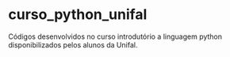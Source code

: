 # curso_python_unifal
Códigos desenvolvidos no curso introdutório a linguagem python disponibilizados pelos alunos da Unifal.
